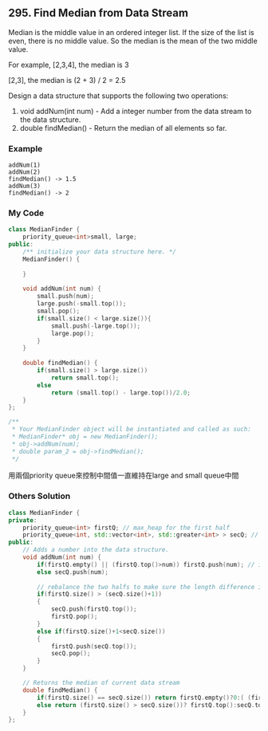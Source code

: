 ## 295. Find Median from Data Stream

Median is the middle value in an ordered integer list. If the size of the list is even, there is no middle value. So the median is the mean of the two middle value.

For example,
[2,3,4], the median is 3

[2,3], the median is (2 + 3) / 2 = 2.5

Design a data structure that supports the following two operations:

1. void addNum(int num) - Add a integer number from the data stream to the data structure.
2. double findMedian() - Return the median of all elements so far.


### Example
```
addNum(1)
addNum(2)
findMedian() -> 1.5
addNum(3) 
findMedian() -> 2
```

### My Code
```c++
class MedianFinder {
    priority_queue<int>small, large;
public:
    /** initialize your data structure here. */
    MedianFinder() {
        
    }
    
    void addNum(int num) {
        small.push(num);
        large.push(-small.top());
        small.pop();
        if(small.size() < large.size()){
            small.push(-large.top());
            large.pop();
        }
    }
    
    double findMedian() {
        if(small.size() > large.size())
            return small.top();
        else
            return (small.top() - large.top())/2.0;
    }
};

/**
 * Your MedianFinder object will be instantiated and called as such:
 * MedianFinder* obj = new MedianFinder();
 * obj->addNum(num);
 * double param_2 = obj->findMedian();
 */
```
用兩個priority queue來控制中間值一直維持在large and small queue中間


### Others Solution
```c++
class MedianFinder {
private:
    priority_queue<int> firstQ; // max_heap for the first half
    priority_queue<int, std::vector<int>, std::greater<int> > secQ; // min_heap for the second half
public:
    // Adds a number into the data structure.
    void addNum(int num) {
        if(firstQ.empty() || (firstQ.top()>num)) firstQ.push(num); // if it belongs to the smaller half
        else secQ.push(num); 
        
        // rebalance the two halfs to make sure the length difference is no larger than 1
        if(firstQ.size() > (secQ.size()+1))
        {
            secQ.push(firstQ.top());
            firstQ.pop();
        }
        else if(firstQ.size()+1<secQ.size())
        {
            firstQ.push(secQ.top());
            secQ.pop();
        }
    }

    // Returns the median of current data stream
    double findMedian() {
        if(firstQ.size() == secQ.size()) return firstQ.empty()?0:( (firstQ.top()+secQ.top())/2.0);
        else return (firstQ.size() > secQ.size())? firstQ.top():secQ.top(); 
    }
};
```

